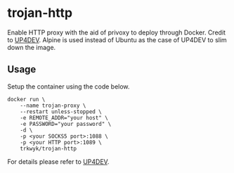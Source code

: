 # trojan-http

Enable HTTP proxy with the aid of privoxy to deploy through Docker.
Credit to [UP4DEV](http://www.up4dev.com/2020/03/07/http-proxy-for-trojan-by-docker/).
Alpine is used instead of Ubuntu as the case of UP4DEV to slim down the image.

## Usage

Setup the container using the code below.

```
docker run \
    --name trojan-proxy \
    --restart unless-stopped \
    -e REMOTE_ADDR="your host" \
    -e PASSWORD="your password" \
    -d \
    -p <your SOCKS5 port>:1088 \
    -p <your HTTP port>:1089 \
    trkwyk/trojan-http
```

For details please refer to [UP4DEV](http://www.up4dev.com/2020/03/07/http-proxy-for-trojan-by-docker/).
